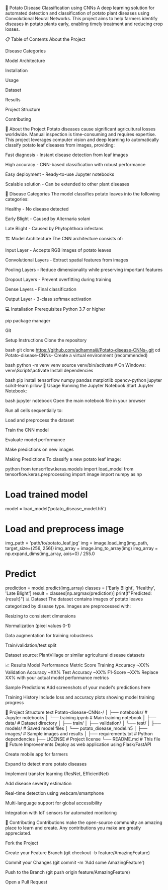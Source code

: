 🥔 Potato Disease Classification using CNNs
A deep learning solution for automated detection and classification of potato plant diseases using Convolutional Neural Networks. This project aims to help farmers identify diseases in potato plants early, enabling timely treatment and reducing crop losses.

📋 Table of Contents
About the Project

Disease Categories

Model Architecture

Installation

Usage

Dataset

Results

Project Structure

Contributing


🎯 About the Project
Potato diseases cause significant agricultural losses worldwide. Manual inspection is time-consuming and requires expertise. This project leverages computer vision and deep learning to automatically classify potato leaf diseases from images, providing:

Fast diagnosis - Instant disease detection from leaf images

High accuracy - CNN-based classification with robust performance

Easy deployment - Ready-to-use Jupyter notebooks

Scalable solution - Can be extended to other plant diseases

🌱 Disease Categories
The model classifies potato leaves into the following categories:

Healthy - No disease detected

Early Blight - Caused by Alternaria solani

Late Blight - Caused by Phytophthora infestans

🏗️ Model Architecture
The CNN architecture consists of:

Input Layer - Accepts RGB images of potato leaves

Convolutional Layers - Extract spatial features from images

Pooling Layers - Reduce dimensionality while preserving important features

Dropout Layers - Prevent overfitting during training

Dense Layers - Final classification

Output Layer - 3-class softmax activation

💻 Installation
Prerequisites
Python 3.7 or higher

pip package manager

Git

Setup Instructions
Clone the repository

bash
git clone https://github.com/adhamnaiji/Potato-disease-CNNs-.git
cd Potato-disease-CNNs-
Create a virtual environment (recommended)

bash
python -m venv venv
source venv/bin/activate  # On Windows: venv\Scripts\activate
Install dependencies

bash
pip install tensorflow numpy pandas matplotlib opencv-python jupyter scikit-learn pillow
🚀 Usage
Running the Jupyter Notebook
Start Jupyter Notebook:

bash
jupyter notebook
Open the main notebook file in your browser

Run all cells sequentially to:

Load and preprocess the dataset

Train the CNN model

Evaluate model performance

Make predictions on new images

Making Predictions
To classify a new potato leaf image:

python
from tensorflow.keras.models import load_model
from tensorflow.keras.preprocessing import image
import numpy as np

# Load trained model
model = load_model('potato_disease_model.h5')

# Load and preprocess image
img_path = 'path/to/potato_leaf.jpg'
img = image.load_img(img_path, target_size=(256, 256))
img_array = image.img_to_array(img)
img_array = np.expand_dims(img_array, axis=0) / 255.0

# Predict
prediction = model.predict(img_array)
classes = ['Early Blight', 'Healthy', 'Late Blight']
result = classes[np.argmax(prediction)]
print(f"Predicted: {result}")
📊 Dataset
The dataset contains images of potato leaves categorized by disease type. Images are preprocessed with:

Resizing to consistent dimensions

Normalization (pixel values 0-1)

Data augmentation for training robustness

Train/validation/test split

Dataset source: PlantVillage or similar agricultural disease datasets

📈 Results
Model Performance
Metric	Score
Training Accuracy	~XX%
Validation Accuracy	~XX%
Test Accuracy	~XX%
F1-Score	~XX%
Replace XX% with your actual model performance metrics

Sample Predictions
Add screenshots of your model's predictions here

Training History
Include loss and accuracy plots showing model training progress

📁 Project Structure
text
Potato-disease-CNNs-/
│
├── notebooks/                 # Jupyter notebooks
│   └── training.ipynb        # Main training notebook
│
├── data/                     # Dataset directory
│   ├── train/
│   ├── validation/
│   └── test/
│
├── models/                   # Saved model files
│   └── potato_disease_model.h5
│
├── images/                   # Sample images and results
│
├── requirements.txt          # Python dependencies
├── LICENSE                   # Project license
└── README.md                # This file
🔮 Future Improvements
 Deploy as web application using Flask/FastAPI

 Create mobile app for farmers

 Expand to detect more potato diseases

 Implement transfer learning (ResNet, EfficientNet)

 Add disease severity estimation

 Real-time detection using webcam/smartphone

 Multi-language support for global accessibility

 Integration with IoT sensors for automated monitoring

🤝 Contributing
Contributions make the open-source community an amazing place to learn and create. Any contributions you make are greatly appreciated.

Fork the Project

Create your Feature Branch (git checkout -b feature/AmazingFeature)

Commit your Changes (git commit -m 'Add some AmazingFeature')

Push to the Branch (git push origin feature/AmazingFeature)

Open a Pull Request
